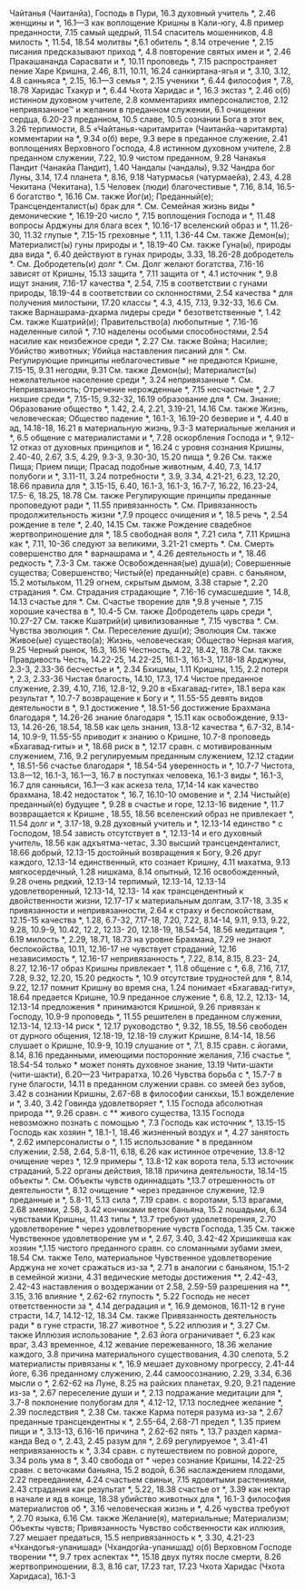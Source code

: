 Чайтанья (Чаитанйа),
  Господь
    в Пури, 16.3
    духовный учитель *, 2.46
    женщины и *, 16.1—3
    как
      воплощение Кришны в Кали-югу, 4.8
      пример преданности, 7.15
      самый щедрый, 11.54
      спаситель мошенников, 4.8
    милость *, 11.54, 18.54
    молитвы *,6.1
    обитель *, 8.14
    отречение *, 2.15
    писания предсказывают приход *, 4.8
    повторение святых имен и *, 2.46
    Пракашананда Сарасвати и *, 10.11
    проповедь *, 7.15
    распространяет пение Харе Кришна, 2.46, 8.11, 10.11, 16.24
    санкиртана-ягья и *, 3.10, 3.12, 4.8
    санньяса *, 2.15, 16.1—3
    семья *, 2.15
    ученики *, 6.44
    философия *, 7.8, 18.78
    Харидас Тхакур и *, 6.44
    Чхота Харидас и *, 16.3
    экстаз *, 2.46
  о(б)
    истинном духовном учителе, 2.8
    комментариях имперсоналистов, 2.12
    непривязанное™ и желании в преданном служении, 6.1
    очищении сердца, 6.20-23
    преданном, 10.5
    славе, 10.5
    сознании Бога в этот век, 3.26
    терпимости, 8.5
«Чайтанья-чаритамрита» (Чаитанйа-чаритамрта)
  комментарии на *, 9.34
  о(б)
    вере, 9.3
    вере в преданное служение, 2.41
    воплощениях Верховного Господа, 4.8
    истинном духовном учителе, 2.8
    преданном служении, 7.22, 10.9
    чистом преданном, 9.28
Чанакья Пандит (Чанакйа Пандит), 1.40
Чандалы (чандалы), 9.32
Чандра
  бог Луны, 3.14, 17.4
    планета *, 8.16, 9.18
Чатурмасья (чатурмаейа), 2.43, 4.28
Чекитана (Чекитана), 1.5
Человек (люди)
  благочестивые *, 7.16, 8.14, 16.5-6
  богатство *, 16.16
    См. также Йог(и); Преданный(е); Трансценденталист(ы)
  брак для *.
    См. Семейная жизнь
  виды *
    демонические *, 16.19-20
    число *, 7.15
  воплощения Господа и *, 11.48
  вопросы Арджуны для блага всех *, 10.16-17
  вселенский образ и *, 11.26-30, 11.32
  глупые *, 7.15-15
  греховные *, 1.11, 1.36-44
    См. также Демон(ы); Материалист(ы)
  гуны природы и *, 18.19-40
    См. также Гуна(ы), природы
  два вида *, 6.40
  действуют в гунах природы, 3.33, 18.26-28
  добродетель *.
    См. Добродетель(и)
  долг *.
    См. Долг
  желают богатства, 7.16-16
  зависят от Кришны, 15.13
  защита *, 7.11
  защита от *, 4.1
  источник *, 9.8
  ищут знания, 7.16-17
  качества *, 2.54, 7.15
    в соответствии с гунами природы, 18.19-44
    в соответствии со склонностями, 2.54
  качества * для получения милостыни, 17.20
  классы *, 4.3, 4.15, 7.13, 9.32-33, 16.6
    См. также Варнашрама-дхарма
  лидеры среди *
    безответственные *, 1.42
    См. также Кшатрий(и); Правительство(а)
  любопытные *, 7.16-16
  наделенные силой *, 7.10
  наделены особыми способностями, 2.54
  насилие как неизбежное среди *, 2.27
    См. также Война; Насилие; Убийство животных; Убийца
  наставления писаний для *.
    См. Регулирующие принципы
  неблагочестивые * не предаются Кришне, 7.15-15, 9.31
  негодяи, 9.31
    См. также Демон(ы); Материалист(ы)
  нежелательное население среди *, 3.24
  непривязанные *.
    См. Непривязанность; Отречение
  нерожденные *, 7.15
  несчастные *, 2.7
  низшие среди *, 7.15-15, 9.32-32, 16.19
  образование для *.
    См. Знание; Образование
  общество *, 1.42, 2.4, 2.21, 3.19-21, 14.16
    См. также Жизнь, человеческая; Общество
  падение *, 16.1-3, 16.19-20
    безверие и *, 4.40
    в ад, 14.18-18, 16.21
    в материальную жизнь, 9.3-3
    материальные желания и *, 6.5
    общение с материалистами и *, 7.28
    оскорбления Господа и *, 9.12-12
    отказ от духовных принципов и *, 16.24
    с уровня сознания Кришны, 2.40-40, 2.67, 3.5, 4.29, 9.3-3, 9.30-30, 15.20
  пища *, 9.26
    См. также Пища; Прием пищи; Прасад
  подобные животным, 4.40, 7.3, 14.17
  полубоги и *, 3.11-11, 3.24
  потребности *, 3.9, 3.34, 4.21-21, 6.23, 12.20, 18.66
  правила для *, 3.15-15, 6.40, 16.1-3, 16.1-3, 16.7-7, 16.22, 16.23-24, 17.5- 6, 18.25, 18.78
    См. также Регулирующие принципы
  преданные проповедуют ради *, 11.55
  привязанность *.
    См. Привязанность
  продолжительность жизни *,7.9
  процесс очищения и *, 18.5
  речь *, 2.54
  рождение в теле *, 2.40, 14.15
    См. также Рождение
  свадебное жертвоприношение для *, 18.5
  свободная воля *, 7.21
  сила *, 7.11
    Кришна как *, 7.11, 10-36
  следуют за великими, 3.21-21
  смерть *.
    См. Смерть
  совершенство для *
    варнашрама и *, 4.26
    деятельность и *, 18.46
    редкость *, 7.3-3
    См. также Освобожденная(ые) душа(и); Совершенные существа; Совершенство; Чистый(е) преданный(е)
  сравн. с
    баньяном, 15.2
    мотыльком, 11.29
    огнем, скрытым дымом, 3.38
  старые *, 2.20
  страдания *.
    См. Страдания
  страдающие *, 7.16-16
  сумасшедшие *, 14.8, 14.13
  счастье для *.
    См. Счастье
  творение для *,9.8
  ученые *, 7.15
  хорошие качества в *, 10.4-5
    См. также Добродетель
  царь среди *, 10.27-27
    См. также Кшатрий(и)
  цивилизованные *, 7.15
  чувства *.
    См. Чувства
  эволюция *.
    См. Переселение душ(и); Эволюция
  См. также Живое(ые) существо(а); Жизнь, человеческая; Общество
Черная магия, 9.25
Черный рынок, 16.3, 16.16
Честность, 4.22, 18.42, 18.78
  См. также Правдивость
Честь, 14.22-25, 14.22-25, 16.1-3, 16.1-3, 17.18-18
  Арджуны, 2.3-3, 2.33-36
  бесчестье и *, 2.34
  Бхишмы, 1.11
  Кришны, 1.15, 2.2
  потеря *, 2.3, 2.33-36
Чистая благость, 14.10, 17.3, 17.4
Чистое преданное служение, 2.39, 4.10, 7.16, 12.8-12, 9.20
  в «Бхагавад-гите», 18.1
  вера как результат *, 10.7-7
  возвращение к Богу и *, 11.55-55
  девять видов деятельности в *, 9.1
  достижение *, 18.51-56
  достижение Брахмана благодаря *, 14.26-26
  знание благодаря *, 15.11
  как освобождение, 9.13-13, 14.26-26, 18.54, 18.58
  как цель знания, 13.8-12
  качества *, 6.7-32, 8.14-14, 10.9-9, 11.55-55
  приводит к знанию о Кришне, 10.7-8
  проповедь «Бхагавад-гиты» и *, 18.68
  риск в *, 12.17
  сравн. с
    мотивированным служением, 7.16, 9.2
    регулируемым преданным служением, 12.12
  стадии *, 18.51-56
  счастье благодаря *, 18.54-54
  уверенность и *, 10.7-7
Чистота, 13.8—12, 16.1-3, 16.1—3, 16.7
  в поступках человека, 16.1-3
  виды *, 16.1-3, 16.7
  для санньяси, 16.1—3
  как аскеза тела, 17,14-14
  как качество брахмана, 18.42
  недостаток *, 16.7, 16.10-10
  омовение и *, 2.14
Чистый(е) преданный(е)
  будущее *, 9.28
  в счастье и горе, 12.13-16
  видение *, 11.7
  возвращается к Кришне , 18.55, 18.56
  вселенский образ не привлекает *, 11.54
  долг и *, 3.17-18, 9.28
  духовный учитель и *, 12.13-14
  единство * с Господом, 18.54
  зависть отсутствует в *, 12.13-14
  и его духовный учитель, 18.56
  как
    адхъятма-четас, 3.30
    высший трансценденталист, 18.66
    добрый, 12.13-15
    достойный возвращения к Богу, 9.26
    друг каждого, 12.13-14
    единственный, кто сознает Кришну, 4.11
    махатма, 9.13
    мягкосердечный, 1.28
    нишкама, 8.14
    опытный, 12.16
    освобожденный, 9.28
    очень редкий, 12.13-14
    терпимый, 12.13-14, 12.13-14
    удовлетворенный, 12.13-14, 12.13- 14
  как трансцендентный
    к двойственности жизни, 12.17-17
    к материальным долгам, 3.17-18, 3.35
    к привязанности и непривязанности, 2.64
    к страху и беспокойствам, 12.15-15
  качества *, 1.28, 6.7-32, 7.17-18, 7.20, 7.22, 8.14-14, 9.11, 9.13, 9.22, 9.28, 10.9-9, 10.42, 12.2, 12.13- 20, 12.18-19, 18.54-54, 18.56
  медитация *, 6.19
  милость *, 2.29, 18.71, 18.73
  на уровне Брахмана, 7.29
  не знают беспокойства, 10.11, 12.16-17
  не чувствует страданий, 12.16
  независимость *, 12.16-17
  непривязанность *, 7.22, 8.14, 8.15, 8.23- 24, 8.27, 12.16-17
  образ Кришны привлекает *, 11.8
  общение с *, 6.8, 7.16, 7.17, 7.28, 9.32, 12.20, 15.20
    редкость *, 10.9
  отсутствие трудностей для *, 8.14, 9.22, 12.17
  помнит Кришну во время сна, 1.24
  понимает «Бхагавад-гиту», 18.64
  предается Кришне, 10.9
  преданное служение *, 6.8, 12.2, 12.13- 14, 12.13-14
  предложения * принимаются Кришной, 9.26
  привязан к Господу, 10.9-9
  проповедь *, 11.55
  решителен в преданном служении, 12.13-14, 12.13-14
  риск *, 12.17
  руководство *, 9.32, 18.55, 18.56
  свободен от дурного общения, 12.18-19, 12.18-19
  служит Кришне, 8.14-14, 18.56
  слушает о Кришне, 10.9-9, 10.19
  слушание от *, 7.1, 8.15
  сравн. с
    йогами, 8.14, 8.16
    преданными, имеющими посторонние желания, 7.16
  счастье *, 18.54-54
  только * может понять духовное знание, 13.19
Чити-шакти (чити-шакти), 6.20—23
Читраратха, 10.26
Чувства
  борьба с *, 15.7-7
  в гуне благости, 14.11
  в преданном служении сравн. со змеей без зубов, 3.42
  в сознании Кришны, 2.67-68
  в философии санкхьи, 15.1
  вожделение и *, 3.40, 3.42
  Говинда удовлетворяет *, 1.15
  Господа
    абсолютная природа **, 9.26
    сравн. с ** живого существа, 13.15
  Господа невозможно познать с помощью *, 7.3
  Господь как источник *, 13.15-15
  Господь как хозяин *, 18.1-1, 18.46
  жизненный воздух и *, 4.27
  занятость *, 2.62
  имперсоналисты о *, 1.15
  использование * в преданном служении, 2.58, 2.64, 5.8-11, 6.18, 6.26
    как истинное отречение, 13.8-12
    очищение через *, 12.9
    примеры *, 13.8-12
  как
    ворота тела, 5.13
    источник страданий, 5.22
    органы действия, 18.18
    причина деятельности, 18.14-15
  объекты *.
    См. Объекты чувств
  одиннадцать *,13.7
  отрешенность от деятельности *, 8.12
  очищение * через преданное служение, 12.9
  преданные и *, 5.8-11, 5.13
  сила *, 7.19
  сравн. с
    воротами, 5.13
    врагами, 2.68
    змеями, 2.58, 3.42
    кончиками веток баньяна, 15.2
    лошадьми, 6.34
    чувствами Кришны, 11.43
  типы *, 13.7
  требуют удовлетворения, 2.70
  удовлетворение *
    через удовлетворение чувств Господа, 1.35
    См. также Чувственное удовлетворение
  ум и *, 2.67, 3.40, 3.42-42
  Хришикеша как хозяин *,1.15
  чистого преданного сравн. со сломанными зубами змеи, 18.54
  См. также Тело, материальное
Чувственное удовлетворение
  Арджуна не хочет сражаться из-за *, 2.71
  в аналогии с баньяном, 15.1-2
  в семейной жизни, 4.31
  ведические
    методы достижения **, 2.42-43, 2.42-43
    наставления о воздержании от 2.58, 2.59-59
    разрешения на **, 3.15, 3.16
  влияние *, 2.62-62
  глупость *, 5.22
  Господь не несет ответственности за *, 4.14
  деградация и *, 16.9
  демонов, 16.11-12
    в гуне страсти, 14.7, 14.12-12, 18.34
    См. также Привязанность
  деятельность ради * в гуне страсти, 18.27
  животное *, 5.22
  иллюзия и *, 3.27
    См. также Иллюзия
  использование *, 2.63
  йога ограничивает *, 6.23
  как
    враг, 3.43
    временное, 4.12
    жевание пережеванного, 18.36
    желание каждого, 3.8
    причина материального существования, 4.30
    слепота, 5.2
  материалисты привязаны к *, 16.9
  мешает
    духовному прогрессу, 2.41-44
    йоге, 6.36
    преданному служению, 2.44
    самоосознанию, 2.29, 3.34, 6.36
  мысли о *, 2.62-62
  на Луне, 8.25
  на райских планетах, 9.20, 9.21
  падение из-за *, 2.67
  переселение души и *, 2.13
  подражание медитации для *, 3.7-8
  поклонение полубогам для *, 4.12-12, 17.13
  последнее желание *, 2.39
  последствия *, 2.38
    См. также Карма
  потеря разума из-за *, 2.67
  преданные трансцендентны к *, 2.55-64, 2.68-71
  предел *, 1.35
  прием пищи и *, 3.13-13, 6.16-16
  причина *, 2.62-62
  пять *, 13.7
  раздел карма-канда Вед о *, 2.43, 2.45
  разум для *, 2.69
  регулируемое *, 3.41-41
    непривязанность к *, 3.34
    сравн. с путешествием по ровной дороге, 3.34
  роль ума в *, 3.40
  свобода от * через сознание Кришны, 14.22-25
  сравн. с
    веточками баньяна, 15.2
    водой, 6.36
    наслаждением плодами, 2.22
    перееданием, 4.24
    счастьем свиньи, 7.15
    ядовитыми растениями, 2.43
  страдания как результат *, 5.22, 18.38
  счастье от *, 3.39
    как нектар в начале и яд в конце, 18.38
  убийство животных для *, 16.1-3
  философия материалистов об *, 3.16
  человеческая жизнь и *, 4.26
  чувства требуют *, 2.70
  языка, 6.16
  См. также Желание(я), материальные; Материализм; Объекты чувств; Привязанность
Чувство собственности как иллюзия, 7.27
  мешает предаться, 15.5
  непривязанность к *, 3.30, 4.21-23
«Чхандогья-упанишад» (Чхандогйа-упанишад) о(б)
  Верховном Господе
    творении **, 9.7
    трех аспектах **, 15.18
  двух путях после смерти, 8.26
  жертвоприношении, 8.3, 8.16
  сат, 17.23
  тат, 17.23
Чхота Харидас (Чхота Харидаса), 16.1-3
